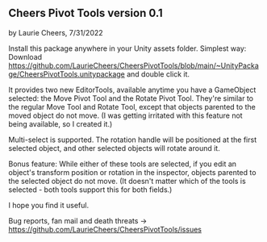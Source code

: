 ## Cheers Pivot Tools version 0.1
by Laurie Cheers, 7/31/2022

Install this package anywhere in your Unity assets folder.
Simplest way: Download https://github.com/LaurieCheers/CheersPivotTools/blob/main/~UnityPackage/CheersPivotTools.unitypackage and double click it.

It provides two new EditorTools, available anytime you have a GameObject selected: the Move Pivot Tool and the Rotate Pivot Tool. They're similar to the regular Move Tool and Rotate Tool, except that objects parented to the moved object do not move. (I was getting irritated with this feature not being available, so I created it.)

Multi-select is supported. The rotation handle will be positioned at the first selected object, and other selected objects will rotate around it.

Bonus feature: While either of these tools are selected, if you edit an object's transform position or rotation in the inspector, objects parented to the selected object do not move. (It doesn't matter which of the tools is selected - both tools support this for both fields.)

I hope you find it useful.

Bug reports, fan mail and death threats -> https://github.com/LaurieCheers/CheersPivotTools/issues